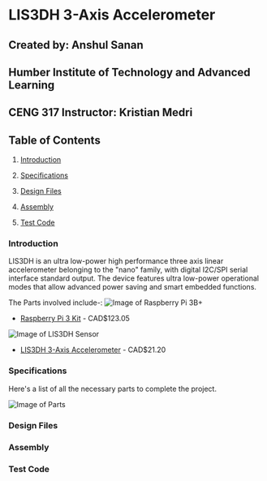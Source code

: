 # LIS3DH 3-Axis Accelerometer
## Created by: Anshul Sanan
## Humber Institute of Technology and Advanced Learning
## CENG 317 Instructor: Kristian Medri

## Table of Contents
1. [Introduction](#introduction)

2. [Specifications](#specifications)

3. [Design Files](#design-files)

4. [Assembly](#assembly)

5. [Test Code](#test-code)



### Introduction

LIS3DH is an ultra low-power high performance three axis linear accelerometer belonging to the "nano" family, with digital I2C/SPI serial interface standard output.
The device features ultra low-power operational modes that allow advanced power saving and smart embedded functions.

The Parts involved include-:
![Image of Raspberry Pi 3B+](https://user-images.githubusercontent.com/43185859/49830391-099ffb00-fd5f-11e8-8399-b6a9662b3610.jpg)

* [Raspberry Pi 3 Kit](https://www.amazon.ca/CanaKit-Raspberry-Complete-Starter-Kit/dp/B01CCF6V3A/ref=sr_1_5?s=pc&ie=UTF8&qid=1516324581&sr=1-5&keywords=Raspberry+Pi+3) - CAD$123.05

![Image of LIS3DH Sensor](https://user-images.githubusercontent.com/43185859/49830491-4ec42d00-fd5f-11e8-8388-345c3a511bbd.jpg)
* [LIS3DH 3-Axis Accelerometer](https://www.sparkfun.com/products/13963) - CAD$21.20



### Specifications

Here's a list of all the necessary parts to complete the project.

![Image of Parts]()



### Design Files




### Assembly



### Test Code

###
